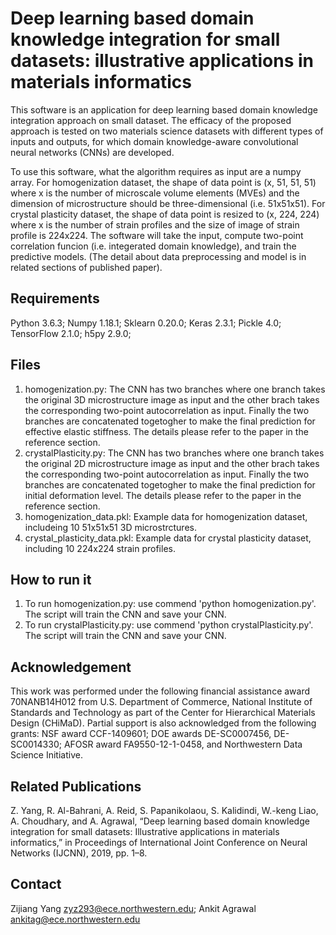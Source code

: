 # Deep learning based domain knowledge integration for small datasets: illustrative applications in materials informatics
This software is an application for deep learning based domain knowledge integration approach on small dataset. The efficacy of the proposed approach is tested on two materials science datasets with different types of inputs and outputs, for which domain knowledge-aware convolutional neural networks (CNNs) are developed.

To use this software, what the algorithm requires as input are a numpy array. For homogenization dataset, the shape of data point is (x, 51, 51, 51) where x is the number of microscale volume elements (MVEs) and the dimension of microstructure should be three-dimensional (i.e. 51x51x51). For crystal plasticity dataset, the shape of data point is resized to (x, 224, 224) where x is the number of strain profiles and the size of image of strain profile is 224x224. The software will take the input, compute two-point correlation funcion (i.e. integerated domain knowledge), and train the predictive models. (The detail about data preprocessing and model is in related sections of published paper).

## Requirements ##
Python 3.6.3; 
Numpy 1.18.1; 
Sklearn 0.20.0; 
Keras 2.3.1; 
Pickle 4.0; 
TensorFlow 2.1.0; 
h5py 2.9.0;

## Files ##
1. homogenization.py: The CNN has two branches where one branch takes the original 3D microstructure image as input and the other brach takes the corresponding two-point autocorrelation as input. Finally the two branches are concatenated togetogher to make the final prediction for effective elastic stiffness. The details please refer to the paper in the reference section.
2. crystalPlasticity.py: The CNN has two branches where one branch takes the original 2D microstructure image as input and the other brach takes the corresponding two-point autocorrelation as input. Finally the two branches are concatenated togetogher to make the final prediction for initial deformation level. The details please refer to the paper in the reference section.
3. homogenization_data.pkl: Example data for homogenization dataset, includeing 10 51x51x51 3D microstrctures.
4. crystal_plasticity_data.pkl: Example data for crystal plasticity dataset, including 10 224x224 strain profiles.


## How to run it
1. To run homogenization.py: use commend 'python homogenization.py'. The script will train the CNN and save your CNN.
2. To run crystalPlasticity.py: use commend 'python crystalPlasticity.py'. The script will train the CNN and save your CNN.


## Acknowledgement
This work was performed under the following financial assistance award 70NANB14H012 from U.S. Department of Commerce, National Institute of Standards and Technology as part of the Center for Hierarchical Materials Design (CHiMaD). Partial support is also acknowledged from the following grants: NSF award CCF-1409601; DOE awards DE-SC0007456, DE-SC0014330; AFOSR award FA9550-12-1-0458, and Northwestern Data Science Initiative. 

## Related Publications ##
Z. Yang, R. Al-Bahrani, A. Reid, S. Papanikolaou, S. Kalidindi, W.-keng Liao, A. Choudhary, and A. Agrawal, “Deep learning based domain knowledge integration for small datasets: Illustrative applications in materials informatics,” in Proceedings of International Joint Conference on Neural Networks (IJCNN), 2019, pp. 1–8.

## Contact
Zijiang Yang <zyz293@ece.northwestern.edu>; Ankit Agrawal <ankitag@ece.northwestern.edu>
